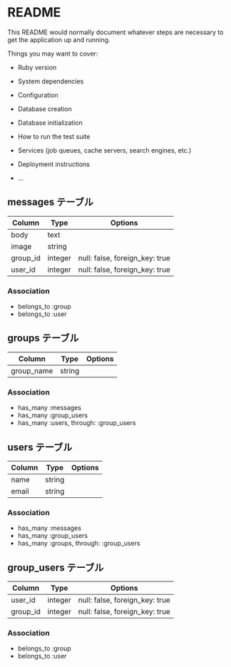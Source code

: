# README

This README would normally document whatever steps are necessary to get the
application up and running.

Things you may want to cover:

* Ruby version

* System dependencies

* Configuration

* Database creation

* Database initialization

* How to run the test suite

* Services (job queues, cache servers, search engines, etc.)

* Deployment instructions

* ...

## messages テーブル

|Column|Type|Options|
|------|----|-------|
|body|text|
|image|string|
|group_id|integer|null: false, foreign_key: true|
|user_id|integer|null: false, foreign_key: true|

### Association
- belongs_to :group
- belongs_to :user


## groups テーブル
|Column|Type|Options|
|------|----|-------|
|group_name|string|

### Association
- has_many :messages
- has_many :group_users
- has_many :users, through: :group_users


## users テーブル
|Column|Type|Options|
|------|----|-------|
|name|string|
|email|string|

### Association
- has_many :messages
- has_many :group_users
- has_many :groups, through: :group_users


## group_users テーブル

|Column|Type|Options|
|------|----|-------|
|user_id|integer|null: false, foreign_key: true|
|group_id|integer|null: false, foreign_key: true|

### Association
- belongs_to :group
- belongs_to :user